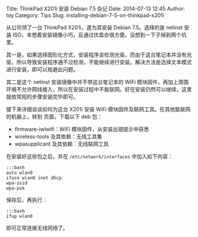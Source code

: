 Title: ThinkPad X201i 安装 Debian 7.5 杂记
Date: 2014-07-13 12:45
Author: toy
Category: Tips
Slug: installing-debian-7-5-on-thinkpad-x201i

从公司领了一台 ThinkPad X201i，遂为其安装 Debian 7.5。选择的是 netinst 安装 ISO，本想着安装镜像小巧，且通过优盘亦很方便。没想到一下子掉到两个坑里。

其一是，如果选择图形化方式，安装程序会检测光驱，而由于这台笔记本并没有光驱，所以导致安装程序通不过检测，不能继续进行安装。解决方法是选择文本模式进行安装，即可以规避此问题。

其二是这个 netinst 安装镜像中并不带这台笔记本的 WiFi 模块固件，再加上周围环境不允许网线接入，所以在安装过程中不能联网。好在安装仍然可以继续，这里就依常规的步骤安装完毕即可。

接下来详细谈谈如何为这台 X201i 安装 WiFi 模块固件及联网工具。在其他能联网的机器上，转到 页面，下载以下 deb 包：

* firmware-iwlwifi：WiFi 模块固件，从安装出错提示中获悉  
* wireless-tools 及其依赖：无线工具集  
* wpasupplicant 及其依赖：无线联网工具

在安装好这些包之后，并在 `/etc/network/interfaces` 中加入如下内容：

    :::bash
    auto wlan0  
    iface wlan0 inet dhcp  
    wpa-ssid  
    wpa-psk

保存后，再执行：

    :::bash
    ifup wlan0

即可正常连接无线网络了。
